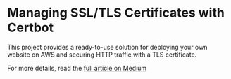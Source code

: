# Managing SSL/TLS Certificates with Certbot

This project provides a ready-to-use solution for deploying your own website on AWS and securing HTTP traffic with a TLS certificate.

For more details, read the <a href="https://medium.com/@nmend.job/enable-tls-with-certbot-for-your-website-699c836d6519" target="_blank">full article on Medium</a>